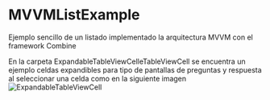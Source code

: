 # MVVMListExample
Ejemplo sencillo de un listado implementado la arquitectura MVVM con el framework Combine

En la carpeta ExpandableTableViewCelleTableViewCell se encuentra un ejemplo celdas expandibles para 
tipo de pantallas de preguntas y respuesta al seleccionar una celda como en la siguiente imagen 
![ExpandableTableViewCell](https://github.com/luis290613/MVVMListExample/assets/51675462/68be3f1c-ee8b-4a96-a0c0-cb487e53ccdd)
